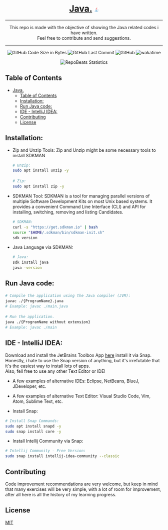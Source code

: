 <div align="center">
  
# [Java.](https://github.com/BrenoFariasdaSilva/Java) <img src="https://github.com/devicons/devicon/blob/master/icons/java/java-original.svg"  width="3%" height="3%">

</div>

<div align="center">
  
---

This repo is made with the objective of showing the Java related codes i have written. \
Feel free to contribute and send suggestions.
  
---

</div>

<div align="center">

![GitHub Code Size in Bytes](https://img.shields.io/github/languages/code-size/BrenoFariasdaSilva/Java)
![GitHub Last Commit](https://img.shields.io/github/last-commit/BrenoFariasdaSilva/Java)
![GitHub](https://img.shields.io/github/license/BrenoFariasdaSilva/Java)
![wakatime](https://wakatime.com/badge/github/BrenoFariasdaSilva/Java.svg)

</div>

<div align="center">
  
![RepoBeats Statistics](https://repobeats.axiom.co/api/embed/798e367e16b0f48471dc3fcf7a22880eb15631e6.svg "Repobeats analytics image")

</div>

## Table of Contents
- [Java. ](#java-)
	- [Table of Contents](#table-of-contents)
	- [Installation:](#installation)
	- [Run Java code:](#run-java-code)
	- [IDE - IntelliJ IDEA:](#ide---intellij-idea)
	- [Contributing](#contributing)
	- [License](#license)


## Installation:
* Zip and Unzip Tools: Zip and Unzip might be some necessary tools to install SDKMAN
	```bash
	# Unzip:
	sudo apt install unzip -y

	# Zip:
	sudo apt install zip -y
	```

* SDKMAN Tool: SDKMAN is a tool for managing parallel versions of multiple Software Development Kits on most Unix based systems. It provides a convenient Command Line Interface (CLI) and API for installing, switching, removing and listing Candidates.
  
	```bash
	# SDKMAN:
	curl -s "https://get.sdkman.io" | bash
	source "$HOME/.sdkman/bin/sdkman-init.sh"
	sdk version
	```
* Java Language via SDKMAN:
	```bash
	# Java:
	sdk install java
	java -version
	```

## Run Java code:
```bash
# Compile the application using the Java compiler (JVM):
javac ./{ProgramName}.java
# Example: javac ./main.java 

# Run the application.
java ./{ProgramName without extension}
# Example: javac ./main
```

## IDE - IntelliJ IDEA:
Download and install the JetBrains Toolbox App [here](https://www.jetbrains.com/help/idea/installation-guide.html#toolbox) install it via Snap. \
Honestly, i hate to use the Snap version of anything, but it's irrefutable that it's the easiest way to install lots of apps. \
Also, fell free to use any other Text Editor or IDE!
 * A few examples of alternative IDEs: Eclipse, NetBeans, BlueJ, JDeveloper, etc.
 * A few examples of alternative Text Editor: Visual Studio Code, Vim, Atom, Sublime Text, etc.

* Install Snap: 
```bash
# Install Snap Commands:
sudo apt install snapd -y
sudo snap install core -y
```

* Install Intellij Community via Snap: 
```bash
# Intellij Community - Free Version:
sudo snap install intellij-idea-community --classic
```

## Contributing
Code improvement recommendations are very welcome, but keep in mind that many exercises will be very simple, with a lot of room for improvement, after all here is all the history of my learning progress.

## License
[MIT](https://choosealicense.com/licenses/mit/)
